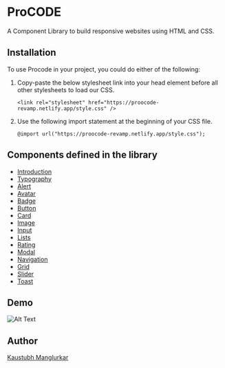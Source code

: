 # ProCODE
A Component Library to build responsive websites using HTML and CSS.

## Installation
To use Procode in your project, you could do either of the following:

1) Copy-paste the below stylesheet link into your head element before all other stylesheets to load our CSS.

    `<link rel="stylesheet" href="https://proocode-revamp.netlify.app/style.css" />`

2) Use the following import statement at the beginning of your CSS file.

     `@import url("https://proocode-revamp.netlify.app/style.css");`
  
## Components defined in the library

* [Introduction](https://proocode-revamp.netlify.app/intro/intro.html) 
* [Typography](https://proocode-revamp.netlify.app/text-utilities/text-utils.html)
* [Alert](https://proocode-revamp.netlify.app/alert/alert.html)
* [Avatar](https://proocode-revamp.netlify.app/avatar/avatar.html)
* [Badge](https://proocode-revamp.netlify.app/badges/badge.html)
* [Button](https://proocode-revamp.netlify.app/buttons/buttons.html)
* [Card](https://proocode-revamp.netlify.app/cards/cards.html)
* [Image](https://proocode-revamp.netlify.app/image/image.html)
* [Input](https://proocode-revamp.netlify.app/input/input.html)
* [Lists](https://proocode-revamp.netlify.app/lists/lists.html)
* [Rating](https://proocode-revamp.netlify.app/rating/rating.html)
* [Modal](https://proocode-revamp.netlify.app/modal/modal.html)
* [Navigation](https://proocode-revamp.netlify.app/navigation/nav.html)
* [Grid](https://proocode-revamp.netlify.app/grids/grids.html)
* [Slider](https://proocode-revamp.netlify.app/slider/slider.html)
* [Toast](https://proocode-revamp.netlify.app/toast/toast.html)

## Demo
![Alt Text](https://media.giphy.com/media/Nmf7je5cztENQNCRgh/giphy.gif)


## Author
 [Kaustubh Manglurkar](https://kaustubh-m.netlify.app/)
